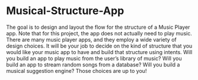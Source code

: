 # Musical-Structure-App
The goal is to design and layout the flow for the structure of a Music Player app. Note that for this project, the app does not actually need to play music.  There are many music player apps, and they employ a wide variety of design choices. It will be your job to decide on the kind of structure that you would like your music app to have and build that structure using intents. Will you build an app to play music from the user’s library of music? Will you build an app to stream random songs from a database? Will you build a musical suggestion engine? Those choices are up to you! 
